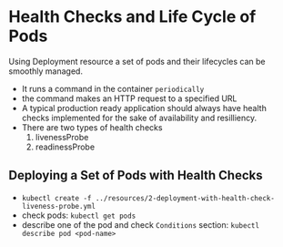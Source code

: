 # Health Checks and Life Cycle of Pods

Using Deployment resource a set of pods and their lifecycles can be smoothly managed.

- It runs a command in the container `periodically`
- the command makes an HTTP request to a specified URL
- A typical production ready application should always have health checks implemented for the sake
  of availability and resilliency.
- There are two types of health checks
    1. livenessProbe
    2. readinessProbe

## Deploying a Set of Pods with Health Checks

- `kubectl create -f ../resources/2-deployment-with-health-check-liveness-probe.yml`
- check pods: `kubectl get pods` 
- describe one of the pod and check `Conditions` section: `kubectl describe pod <pod-name>`
